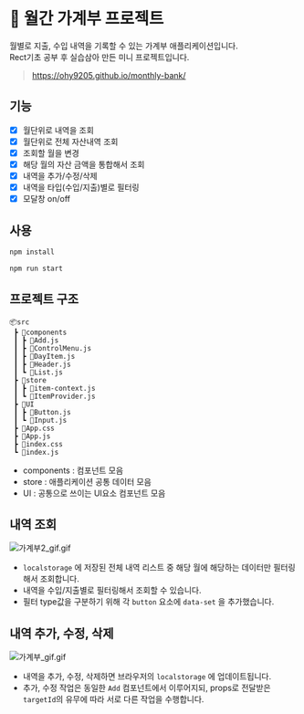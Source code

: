 # :money_with_wings: 월간 가계부 프로젝트

월별로 지출, 수입 내역을 기록할 수 있는 가계부 애플리케이션입니다.  
Rect기초 공부 후 실습삼아 만든 미니 프로젝트입니다.

> https://ohy9205.github.io/monthly-bank/

## 기능

- [x] 월단위로 내역을 조회
- [x] 월단위로 전체 자산내역 조회
- [x] 조회할 월을 변경
- [x] 해당 월의 자산 금액을 통합해서 조회
- [x] 내역을 추가/수정/삭제
- [x] 내역을 타입(수입/지출)별로 필터링
- [x] 모달창 on/off

## 사용

```js
npm install

npm run start
```

## 프로젝트 구조

```
📦src
 ┣ 📂components
 ┃ ┣ 📜Add.js
 ┃ ┣ 📜ControlMenu.js
 ┃ ┣ 📜DayItem.js
 ┃ ┣ 📜Header.js
 ┃ ┗ 📜List.js
 ┣ 📂store
 ┃ ┣ 📜item-context.js
 ┃ ┗ 📜ItemProvider.js
 ┣ 📂UI
 ┃ ┣ 📜Button.js
 ┃ ┗ 📜Input.js
 ┣ 📜App.css
 ┣ 📜App.js
 ┣ 📜index.css
 ┗ 📜index.js
```

- components : 컴포넌트 모음
- store : 애플리케이션 공통 데이터 모음
- UI : 공통으로 쓰이는 UI요소 컴포넌트 모음

## 내역 조회

![가계부2_gif.gif](https://s3-us-west-2.amazonaws.com/secure.notion-static.com/a87a253a-83e9-4462-a822-dfb67ed79e31/%EA%B0%80%EA%B3%84%EB%B6%802_gif.gif)

- `localstorage` 에 저장된 전체 내역 리스트 중 해당 월에 해당하는 데이터만 필터링해서 조회합니다.
- 내역을 수입/지출별로 필터링해서 조회할 수 있습니다.
- 필터 type값을 구분하기 위해 각 `button` 요소에 `data-set` 을 추가했습니다.

## 내역 추가, 수정, 삭제

![가계부_gif.gif](https://s3-us-west-2.amazonaws.com/secure.notion-static.com/b6b7a007-7555-4147-91c1-0a70989e5b05/%EA%B0%80%EA%B3%84%EB%B6%80_gif.gif)

- 내역을 추가, 수정, 삭제하면 브라우저의 `localstorage` 에 업데이트됩니다.
- 추가, 수정 작업은 동일한 `Add` 컴포넌트에서 이루어지되, props로 전달받은 `targetId`의 유무에 따라 서로 다른 작업을 수행합니다.
